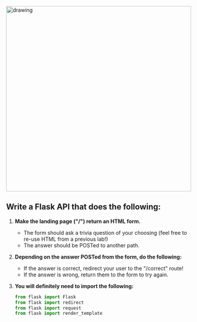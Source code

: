 <img src="https://www.brightful.me/content/images/2020/08/shutterstock_686118184.jpg" alt="drawing" width="500"/>

## Write a Flask API that does the following:
  
1. **Make the landing page ("/") return an HTML form.**
   - The form should ask a trivia question of your choosing (feel free to re-use HTML from a previous lab!)
   - The answer should be POSTed to another path.

2. **Depending on the answer POSTed from the form, do the following:**
   - If the answer is correct, redirect your user to the "/correct" route!
   - If the answer is wrong, return them to the form to try again.
   
3. **You will definitely need to import the following:**

    ```python
    from flask import Flask
    from flask import redirect
    from flask import request
    from flask import render_template
    ```

<!--
## SOLUTION
```html
<style>
body {
  background-color: black;
  text-align: center;
  color: white;
  font-family: Arial, Helvetica, sans-serif;
}
</style>
</head>
<body>

<h1>TRIVIA TIME</h1>
<p>What is the meaning of life, the universe, and everything?</p>
<img src="https://stevetobak.com/wp-content/uploads/2021/02/dont-panic.png" alt="Avatar" style="width:200px">

    <form action = "/login" method = "POST">
        <p><input type = "text" name = "nm"></p>
        <p><input type = "submit" value = "submit"></p>
    </form>

</body>
</html>
```


```python
#!/usr/bin/python3
"""Alta3 APIs and HTML"""

## best practice says don't use commas in imports
# use a single line for each import
from flask import Flask
from flask import redirect
from flask import request
from flask import render_template

app = Flask(__name__)

@app.route("/correct")
def success():
    return f"That is correct!"

@app.route("/")
def start():
    return render_template("postmaker.html")

@app.route("/login", methods = ["POST"])
def login():
        if request.form.get("nm"):
            answer = request.form.get("nm")
            if answer == "42":
                return redirect("/correct")
            else:
                return redirect("/")
        else:
            return redirect("/")

if __name__ == "__main__":
   app.run(host="0.0.0.0", port=2224) # runs the application
```
